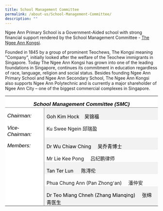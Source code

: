```yaml
---
title: School Management Committee
permalink: /about-us/School-Management-Committee/
description: ""
---
```

Ngee Ann Primary School is a Government-Aided school with strong financial support rendered by the School Management Committee -&nbsp;[The Ngee Ann Kongsi](http://www.ngeeann.com.sg/).

  

Founded in 1845 by a group of prominent Teochews, The Kongsi meaning "Company", initially looked after the welfare of the Teochew immigrants in Singapore. Today The Ngee Ann Kongsi has grown into one of the leading foundations in Singapore, continues its commitment in education regardless of race, language, religion and social status. Besides founding Ngee Ann Primary School and Ngee Ann Secondary School, The Ngee Ann Kongsi also supports Ngee Ann Polytechnic and is currently a major shareholder of Ngee Ann City – one of the biggest commercial complexes in Singapore.

<table class="MsoTable15Plain5" border="0" cellspacing="0" cellpadding="0" style="border-collapse:collapse;mso-yfti-tbllook:1184;mso-padding-alt:0in 5.4pt 0in 5.4pt"><tbody><tr style="mso-yfti-irow:-1;mso-yfti-firstrow:yes;mso-yfti-lastfirstrow:yes"><td width="575" colspan="2" valign="top" style="width:431.5pt;border:none;
  border-bottom:solid #7F7F7F 1.0pt;mso-border-bottom-themecolor:text1;
  mso-border-bottom-themetint:128;mso-border-bottom-alt:solid #7F7F7F .5pt;
  mso-border-bottom-themecolor:text1;mso-border-bottom-themetint:128;
  background:white;mso-background-themecolor:background1;padding:0in 5.4pt 0in 5.4pt"><p class="MsoNormal" align="center" style="margin-bottom:0in;text-align:center;
  line-height:normal;mso-yfti-cnfc:517"><b><i><span style="font-size:13.0pt;
  mso-bidi-font-size:11.0pt;font-family:&quot;Calibri Light&quot;,sans-serif;mso-ascii-theme-font:
  major-latin;mso-fareast-font-family:&quot;DengXian Light&quot;;mso-fareast-theme-font:
  major-fareast;mso-hansi-theme-font:major-latin;mso-bidi-font-family:Latha;
  color:black;mso-color-alt:windowtext">School Management Committee (SMC)</span></i></b><b><i><span style="font-size:13.0pt;mso-bidi-font-size:11.0pt;font-family:&quot;Calibri Light&quot;,sans-serif;
  mso-ascii-theme-font:major-latin;mso-fareast-font-family:&quot;DengXian Light&quot;;
  mso-fareast-theme-font:major-fareast;mso-hansi-theme-font:major-latin;
  mso-bidi-font-family:Latha"></span></i></b></p></td></tr><tr style="mso-yfti-irow:0"><td width="126" valign="top" style="width:94.25pt;border:none;border-right:solid #7F7F7F 1.0pt;
  mso-border-right-themecolor:text1;mso-border-right-themetint:128;mso-border-right-alt:
  solid #7F7F7F .5pt;mso-border-right-themecolor:text1;mso-border-right-themetint:
  128;background:white;mso-background-themecolor:background1;padding:0in 5.4pt 0in 5.4pt"><p class="MsoNormal" style="margin-bottom:0in;text-align:justify;text-justify:
  inter-ideograph;line-height:normal;mso-yfti-cnfc:68"><i><span style="font-size:13.0pt;mso-bidi-font-size:11.0pt;font-family:&quot;Calibri Light&quot;,sans-serif;
  mso-ascii-theme-font:major-latin;mso-fareast-font-family:&quot;DengXian Light&quot;;
  mso-fareast-theme-font:major-fareast;mso-hansi-theme-font:major-latin;
  mso-bidi-font-family:Latha;color:black;mso-color-alt:windowtext">Chairman:</span></i><i><span style="font-size:13.0pt;mso-bidi-font-size:11.0pt;font-family:&quot;Calibri Light&quot;,sans-serif;
  mso-ascii-theme-font:major-latin;mso-fareast-font-family:&quot;DengXian Light&quot;;
  mso-fareast-theme-font:major-fareast;mso-hansi-theme-font:major-latin;
  mso-bidi-font-family:Latha"></span></i></p></td><td width="450" valign="top" style="width:337.25pt;background:#F2F2F2;mso-background-themecolor:
  background1;mso-background-themeshade:242;padding:0in 5.4pt 0in 5.4pt"><p class="MsoNormal" style="margin-bottom:0in;line-height:normal;mso-yfti-cnfc:
  64"><span style="color:black;mso-color-alt:windowtext">Goh Kim Hock<span style="mso-tab-count:1">&nbsp;&nbsp;&nbsp; </span></span><span lang="ZH-CN" style="font-family:
  DengXian;mso-ascii-font-family:Calibri;mso-ascii-theme-font:minor-latin;
  mso-fareast-theme-font:minor-fareast;mso-hansi-font-family:Calibri;
  mso-hansi-theme-font:minor-latin;color:black;mso-color-alt:windowtext">吴锦福</span></p></td></tr><tr style="mso-yfti-irow:1"><td width="126" valign="top" style="width:94.25pt;border:none;border-right:solid #7F7F7F 1.0pt;
  mso-border-right-themecolor:text1;mso-border-right-themetint:128;mso-border-right-alt:
  solid #7F7F7F .5pt;mso-border-right-themecolor:text1;mso-border-right-themetint:
  128;background:white;mso-background-themecolor:background1;padding:0in 5.4pt 0in 5.4pt"><p class="MsoNormal" style="margin-bottom:0in;text-align:justify;text-justify:
  inter-ideograph;line-height:normal;mso-yfti-cnfc:4"><i><span style="font-size:13.0pt;mso-bidi-font-size:11.0pt;font-family:&quot;Calibri Light&quot;,sans-serif;
  mso-ascii-theme-font:major-latin;mso-fareast-font-family:&quot;DengXian Light&quot;;
  mso-fareast-theme-font:major-fareast;mso-hansi-theme-font:major-latin;
  mso-bidi-font-family:Latha;color:black;mso-color-alt:windowtext">Vice-Chairman:</span></i><i><span style="font-size:13.0pt;mso-bidi-font-size:11.0pt;font-family:&quot;Calibri Light&quot;,sans-serif;
  mso-ascii-theme-font:major-latin;mso-fareast-font-family:&quot;DengXian Light&quot;;
  mso-fareast-theme-font:major-fareast;mso-hansi-theme-font:major-latin;
  mso-bidi-font-family:Latha"></span></i></p></td><td width="450" valign="top" style="width:337.25pt;padding:0in 5.4pt 0in 5.4pt"><p class="MsoNormal" style="margin-bottom:0in;line-height:normal">Ku Swee Ngein <span style="mso-tab-count:1"></span><span lang="ZH-CN" style="font-family:
  DengXian;mso-ascii-font-family:Calibri;mso-ascii-theme-font:minor-latin;
  mso-fareast-theme-font:minor-fareast;mso-hansi-font-family:Calibri;
  mso-hansi-theme-font:minor-latin">邱瑞盈</span></p></td></tr><tr style="mso-yfti-irow:2"><td width="126" rowspan="5" valign="top" style="width:94.25pt;border:none;
  border-right:solid #7F7F7F 1.0pt;mso-border-right-themecolor:text1;
  mso-border-right-themetint:128;mso-border-right-alt:solid #7F7F7F .5pt;
  mso-border-right-themecolor:text1;mso-border-right-themetint:128;background:
  white;mso-background-themecolor:background1;padding:0in 5.4pt 0in 5.4pt"><p class="MsoNormal" style="margin-bottom:0in;text-align:justify;text-justify:
  inter-ideograph;line-height:normal;mso-yfti-cnfc:68"><i><span style="font-size:13.0pt;mso-bidi-font-size:11.0pt;font-family:&quot;Calibri Light&quot;,sans-serif;
  mso-ascii-theme-font:major-latin;mso-fareast-font-family:&quot;DengXian Light&quot;;
  mso-fareast-theme-font:major-fareast;mso-hansi-theme-font:major-latin;
  mso-bidi-font-family:Latha;color:black;mso-color-alt:windowtext">Members:</span></i><i><span style="font-size:13.0pt;mso-bidi-font-size:11.0pt;font-family:&quot;Calibri Light&quot;,sans-serif;
  mso-ascii-theme-font:major-latin;mso-fareast-font-family:&quot;DengXian Light&quot;;
  mso-fareast-theme-font:major-fareast;mso-hansi-theme-font:major-latin;
  mso-bidi-font-family:Latha"></span></i></p></td><td width="450" valign="top" style="width:337.25pt;background:#F2F2F2;mso-background-themecolor:
  background1;mso-background-themeshade:242;padding:0in 5.4pt 0in 5.4pt"><p class="MsoNormal" style="margin-bottom:0in;line-height:normal;mso-yfti-cnfc:
  64"><span style="color:black;mso-color-alt:windowtext">Dr Wu Chiaw Ching<span style="mso-spacerun:yes">&nbsp;&nbsp;&nbsp;&nbsp; </span></span><span lang="ZH-CN" style="font-family:DengXian;mso-ascii-font-family:Calibri;mso-ascii-theme-font:
  minor-latin;mso-fareast-theme-font:minor-fareast;mso-hansi-font-family:Calibri;
  mso-hansi-theme-font:minor-latin;color:black;mso-color-alt:windowtext">吴乔青博士</span></p></td></tr><tr style="mso-yfti-irow:3"><td width="450" valign="top" style="width:337.25pt;padding:0in 5.4pt 0in 5.4pt"><p class="MsoNormal" style="margin-bottom:0in;line-height:normal">Mr Lie Kee Pong<span style="mso-spacerun:yes">&nbsp;&nbsp;&nbsp;&nbsp; </span><span lang="ZH-CN" style="font-family:DengXian;mso-ascii-font-family:Calibri;mso-ascii-theme-font:
  minor-latin;mso-fareast-theme-font:minor-fareast;mso-hansi-font-family:Calibri;
  mso-hansi-theme-font:minor-latin">吕纪鹏律师</span></p></td></tr><tr style="mso-yfti-irow:4"><td width="450" valign="top" style="width:337.25pt;background:#F2F2F2;mso-background-themecolor:
  background1;mso-background-themeshade:242;padding:0in 5.4pt 0in 5.4pt"><p class="MsoNormal" style="margin-bottom:0in;line-height:normal;mso-yfti-cnfc:
  64"><span style="color:black;mso-color-alt:windowtext">Tan Ter Lun <span style="mso-spacerun:yes">&nbsp;&nbsp;&nbsp;&nbsp;&nbsp;</span></span><span lang="ZH-CN" style="font-family:DengXian;mso-ascii-font-family:Calibri;mso-ascii-theme-font:
  minor-latin;mso-fareast-theme-font:minor-fareast;mso-hansi-font-family:Calibri;
  mso-hansi-theme-font:minor-latin;color:black;mso-color-alt:windowtext">陈淂伦</span></p></td></tr><tr style="mso-yfti-irow:5"><td width="450" valign="top" style="width:337.25pt;padding:0in 5.4pt 0in 5.4pt"><p class="MsoNormal" style="margin-bottom:0in;line-height:normal">Phua Chung Ann (Pan Zhong<span lang="ZH-CN" style="font-family:DengXian;mso-ascii-font-family:
  Calibri;mso-ascii-theme-font:minor-latin;mso-fareast-theme-font:minor-fareast;
  mso-hansi-font-family:Calibri;mso-hansi-theme-font:minor-latin">’</span>an)<span style="mso-spacerun:yes">&nbsp;&nbsp;&nbsp;&nbsp; </span><span lang="ZH-CN" style="font-family:
  DengXian;mso-ascii-font-family:Calibri;mso-ascii-theme-font:minor-latin;
  mso-fareast-theme-font:minor-fareast;mso-hansi-font-family:Calibri;
  mso-hansi-theme-font:minor-latin">潘仲安</span></p></td></tr><tr style="mso-yfti-irow:6;mso-yfti-lastrow:yes"><td width="450" valign="top" style="width:337.25pt;background:#F2F2F2;mso-background-themecolor:
  background1;mso-background-themeshade:242;padding:0in 5.4pt 0in 5.4pt"><p class="MsoNormal" style="margin-bottom:0in;line-height:normal;mso-yfti-cnfc:
  64"><span style="color:black;mso-color-alt:windowtext">Dr Teo Miang Chneh (Zhang Mianqing)<span style="mso-spacerun:yes">&nbsp;&nbsp;&nbsp;&nbsp; </span></span><span lang="ZH-CN" style="font-family:DengXian;mso-ascii-font-family:Calibri;
  mso-ascii-theme-font:minor-latin;mso-fareast-theme-font:minor-fareast;
  mso-hansi-font-family:Calibri;mso-hansi-theme-font:minor-latin;color:black;
  mso-color-alt:windowtext">张绵青医生</span></p></td></tr></tbody></table>